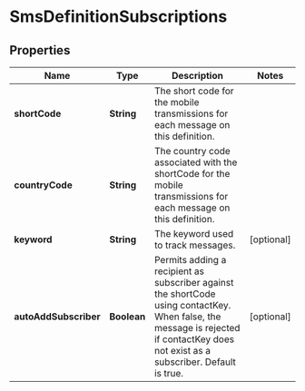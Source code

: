 
# SmsDefinitionSubscriptions

## Properties
Name | Type | Description | Notes
------------ | ------------- | ------------- | -------------
**shortCode** | **String** | The short code for the mobile transmissions for each message on this definition. | 
**countryCode** | **String** | The country code associated with the shortCode for the mobile transmissions for each message on this definition. | 
**keyword** | **String** | The keyword used to track messages. |  [optional]
**autoAddSubscriber** | **Boolean** | Permits adding a recipient as subscriber against the shortCode using contactKey. When false, the message is rejected if contactKey does not exist as a subscriber. Default is true. |  [optional]



